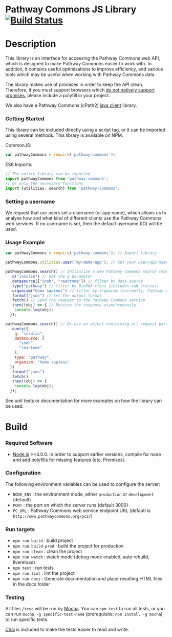 Pathway Commons JS Library [![Build Status](https://travis-ci.org/PathwayCommons/pathway-commons-client.svg?branch=master)](https://travis-ci.org/PathwayCommons/pathway-commons-client)
================

# Description
This library is an interface for accessing the Pathway Commons web API, which is designed to make Pathway Commons easier to work with. In addition, it contains useful optimisations to improve efficiency, and various tools which may be useful when working with Pathway Commons data.

The library makes use of promises in order to keep the API clean. Therefore, if you must support browsers which [do not natively support promises](http://caniuse.com/#feat=promises), please include a polyfill in your project.

We also have a Pathway Commons (cPath2) [java client](http://github.com//PathwayCommons/cpath2/wiki/PC2Client) library.

### Getting Started
This library can be included directly using a script tag, or it can be imported using several methods. This library is available on NPM.

CommonJS:
```js
var pathwayCommons = require('pathway-commons');
```

ES6 Imports:
```js
// The entire library can be imported
import pathwayCommons from 'pathway-commons';
// Or only the necessary functions
import {utilities, search} from 'pathway-commons';
```

### Setting a username
We request that our users set a username (or app name), which allows us to analyse how and what kind of different clients use the Pathway Commons web services. If no username is set, then the default username (ID) will be used.

### Usage Example
```js
var pathwayCommons = require('pathway-commons'); // Import library

pathwayCommons.utilities.user('my-demo-app'); // Set your user/app name

pathwayCommons.search() // Initialise a new Pathway Commons search request
  .q("insulin") // Set the q parameter
  .datasource(["inoh", "reactome"]) // filter by data source
  .type("pathway") // filter by BioPAX class (includes sub-classes)
  .organism("homo sapiens") // filter by orgamism (currently, Pathway Commons aims to integrate human data only)
  .format("json") // Set the output format
  .fetch() // Send the request to the Pathway Commons service
  .then((obj) => { // Receive the response asynchronously
    console.log(obj);
  });

pathwayCommons.search() // Or use an object containing all request parameters
  .query({
    q: "insulin",
    datasource: [
      "inoh",
      "reactome"
    ],
    type: "pathway",
    organism: "homo sapiens"
  })
  .format("json")
  .fetch()
  .then((obj) => {
    console.log(obj);
  });
```

See unit tests or documentation for more examples on how the library can be used.

# Build

### Required Software

- [Node.js](https://nodejs.org/en/) >=4.0.0. In order to support earlier versions, compile for node and add polyfills for missing features (etc. Promises).



### Configuration

The following environment variables can be used to configure the server:

- `NODE_ENV` : the environment mode, either `production` or `development` (default)
- `PORT` : the port on which the server runs (default 3000)
- `PC_URL` : Pathway Commons web service endpoint URL (defautl is `http://www.pathwaycommons.org/pc2/`)


### Run targets

- `npm run build` : build project
- `npm run build-prod` : build the project for production
- `npm run clean` : clean the project
- `npm run watch` : watch mode (debug mode enabled, auto rebuild, livereload)
- `npm test` : run tests
- `npm run lint` : lint the project
- `npm run docs` : Generate documentation and place resulting HTML files in the docs folder



### Testing

All files `/test` will be run by [Mocha](https://mochajs.org/).  You can `npm test` to run all tests, or you can run `mocha -g specific-test-name` (prerequisite: `npm install -g mocha`) to run specific tests.

[Chai](http://chaijs.com/) is included to make the tests easier to read and write.
